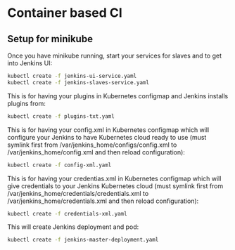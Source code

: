 # Container based CI

## Setup for minikube
Once you have minikube running, start your services for slaves and to get into Jenkins UI:
```sh
kubectl create -f jenkins-ui-service.yaml
kubectl create -f jenkins-slaves-service.yaml
```
This is for having your plugins in Kubernetes configmap and Jenkins installs plugins from:
```sh
kubectl create -f plugins-txt.yaml
```
This is for having your config.xml in Kubernetes configmap which will configure your Jenkins to have Kubernetes cloud ready to use (must symlink first from /var/jenkins_home/configs/config.xml to /var/jenkins_home/config.xml and then reload configuration):
```sh
kubectl create -f config-xml.yaml
```
This is for having your credentias.xml in Kubernetes configmap which will give credentials to your Jenkins Kubernetes cloud (must symlink first from /var/jenkins_home/credentials/credentials.xml to /var/jenkins_home/credentials.xml and then reload configuration):
```sh
kubectl create -f credentials-xml.yaml
```
This will create Jenkins deployment and pod:
```sh
kubectl create -f jenkins-master-deployment.yaml
```